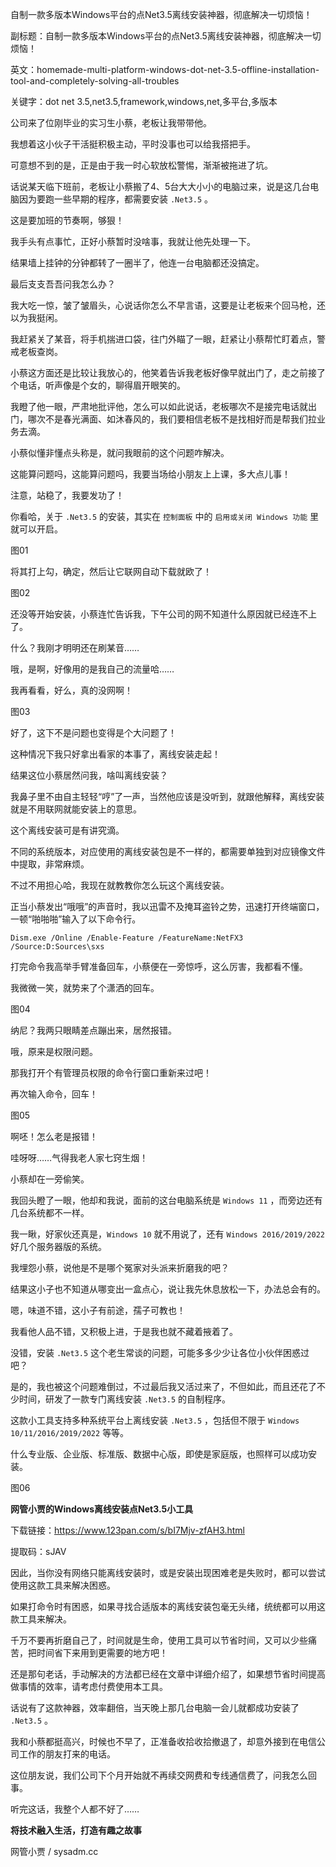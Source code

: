 自制一款多版本Windows平台的点Net3.5离线安装神器，彻底解决一切烦恼！

副标题：自制一款多版本Windows平台的点Net3.5离线安装神器，彻底解决一切烦恼！

英文：homemade-multi-platform-windows-dot-net-3.5-offline-installation-tool-and-completely-solving-all-troubles

关键字：dot net 3.5,net3.5,framework,windows,net,多平台,多版本



公司来了位刚毕业的实习生小蔡，老板让我带带他。

我想着这小伙子干活挺积极主动，平时没事也可以给我搭把手。

可意想不到的是，正是由于我一时心软放松警惕，渐渐被拖进了坑。



话说某天临下班前，老板让小蔡搬了4、5台大大小小的电脑过来，说是这几台电脑因为要跑一些早期的程序，都需要安装 `.Net3.5` 。

这是要加班的节奏啊，够狠！

我手头有点事忙，正好小蔡暂时没啥事，我就让他先处理一下。

结果墙上挂钟的分钟都转了一圈半了，他连一台电脑都还没搞定。

最后支支吾吾问我怎么办？



我大吃一惊，皱了皱眉头，心说话你怎么不早言语，这要是让老板来个回马枪，还以为我挺闲。

我赶紧关了某音，将手机揣进口袋，往门外瞄了一眼，赶紧让小蔡帮忙盯着点，警戒老板查岗。

小蔡这方面还是比较让我放心的，他笑着告诉我老板好像早就出门了，走之前接了个电话，听声像是个女的，聊得眉开眼笑的。

我瞪了他一眼，严肃地批评他，怎么可以如此说话，老板哪次不是接完电话就出门，哪次不是春光满面、如沐春风的，我们要相信老板不是找相好而是帮我们拉业务去滴。

小蔡似懂非懂点头称是，就问我眼前的这个问题咋解决。

这能算问题吗，这能算问题吗，我要当场给小朋友上上课，多大点儿事！

注意，站稳了，我要发功了！



你看哈，关于 `.Net3.5` 的安装，其实在 `控制面板` 中的 `启用或关闭 Windows 功能` 里就可以开启。

图01



将其打上勾，确定，然后让它联网自动下载就欧了！

图02



还没等开始安装，小蔡连忙告诉我，下午公司的网不知道什么原因就已经连不上了。

什么？我刚才明明还在刷某音……

哦，是啊，好像用的是我自己的流量哈……

我再看看，好么，真的没网啊！

图03



好了，这下不是问题也变得是个大问题了！

这种情况下我只好拿出看家的本事了，离线安装走起！

结果这位小蔡居然问我，啥叫离线安装？

我鼻子里不由自主轻轻“哼”了一声，当然他应该是没听到，就跟他解释，离线安装就是不用联网就能安装上的意思。

这个离线安装可是有讲究滴。

不同的系统版本，对应使用的离线安装包是不一样的，都需要单独到对应镜像文件中提取，非常麻烦。

不过不用担心哈，我现在就教教你怎么玩这个离线安装。



正当小蔡发出“哦哦”的声音时，我以迅雷不及掩耳盗铃之势，迅速打开终端窗口，一顿“啪啪啪”输入了以下命令行。

```
Dism.exe /Online /Enable-Feature /FeatureName:NetFX3 /Source:D:Sources\sxs
```



打完命令我高举手臂准备回车，小蔡便在一旁惊呼，这么厉害，我都看不懂。

我微微一笑，就势来了个潇洒的回车。

图04



纳尼？我两只眼睛差点蹦出来，居然报错。

哦，原来是权限问题。

那我打开个有管理员权限的命令行窗口重新来过吧！

再次输入命令，回车！

图05



啊呸！怎么老是报错！

哇呀呀……气得我老人家七窍生烟！

小蔡却在一旁偷笑。

我回头瞪了一眼，他却和我说，面前的这台电脑系统是 `Windows 11` ，而旁边还有几台系统都不一样。

我一瞅，好家伙还真是，`Windows 10` 就不用说了，还有 `Windows 2016/2019/2022` 好几个服务器版的系统。

我埋怨小蔡，说他是不是哪个冤家对头派来折磨我的吧？

结果这小子也不知道从哪变出一盒点心，说让我先休息放松一下，办法总会有的。

嗯，味道不错，这小子有前途，孺子可教也！



我看他人品不错，又积极上进，于是我也就不藏着掖着了。

没错，安装 `.Net3.5` 这个老生常谈的问题，可能多多少少让各位小伙伴困惑过吧？

是的，我也被这个问题难倒过，不过最后我又活过来了，不但如此，而且还花了不少时间，研发了一款专门离线安装 `.Net3.5` 的自制程序。



这款小工具支持多种系统平台上离线安装 `.Net3.5` ，包括但不限于 `Windows 10/11/2016/2019/2022` 等等。

什么专业版、企业版、标准版、数据中心版，即使是家庭版，也照样可以成功安装。

图06



**网管小贾的Windows离线安装点Net3.5小工具**

下载链接：https://www.123pan.com/s/bI7Mjv-zfAH3.html

提取码：sJAV



因此，当你没有网络只能离线安装时，或是安装出现困难老是失败时，都可以尝试使用这款工具来解决困惑。

如果打命令时有困惑，如果寻找合适版本的离线安装包毫无头绪，统统都可以用这款工具来解决。

千万不要再折磨自己了，时间就是生命，使用工具可以节省时间，又可以少些痛苦，把时间省下来用到更需要的地方吧！

还是那句老话，手动解决的方法都已经在文章中详细介绍了，如果想节省时间提高做事情的效率，请考虑付费使用本工具。



话说有了这款神器，效率翻倍，当天晚上那几台电脑一会儿就都成功安装了 `.Net3.5` 。

我和小蔡都挺高兴，时候也不早了，正准备收拾收拾撤退了，却意外接到在电信公司工作的朋友打来的电话。

这位朋友说，我们公司下个月开始就不再续交网费和专线通信费了，问我怎么回事。

听完这话，我整个人都不好了……



**将技术融入生活，打造有趣之故事**

网管小贾 / sysadm.cc